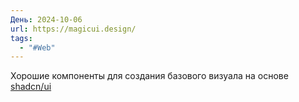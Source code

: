 ```yaml
---
День: 2024-10-06
url: https://magicui.design/
tags:
  - "#Web"
---
```

Хорошие компоненты для создания базового визуала на основе [shadcn/ui](https://ui.shadcn.com)